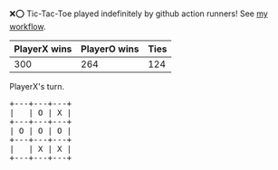 :x::o: Tic-Tac-Toe played indefinitely by github action runners! See [my workflow](.github/workflows/play.yaml).

|PlayerX wins|PlayerO wins|Ties|
|-|-|-|
|300|264|124|

PlayerX's turn.

<pre>
+---+---+---+
|   | O | X |
+---+---+---+
| O | O | O |
+---+---+---+
|   | X | X |
+---+---+---+
</pre>